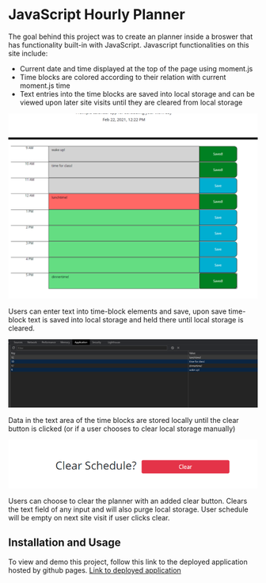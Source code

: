 # JavaScript Hourly Planner

The goal behind this project was to create an planner inside a broswer that has functionality built-in with JavaScript. Javascript functionalities on this site include:

- Current date and time displayed at the top of the page using moment.js
- Time blocks are colored according to their relation with current moment.js time
- Text entries into the time blocks are saved into local storage and can be viewed upon later site visits until they are cleared from local storage 

![Events saved into time-blocks](assets/jsplanner1.png)

Users can enter text into time-block elements and save, upon save time-block text is saved into local storage and held there until local storage is cleared. 

![Local Storage Data in browser](assets/jsplannerstorage.png)

Data in the text area of the time blocks are stored locally until the clear button is clicked (or if a user chooses to clear local storage manually)

![Clear Button](assets/jsplannerclear.png)

Users can choose to clear the planner with an added clear button. Clears the text field of any input and will also purge local storage. User schedule will be empty on next site visit if user clicks clear. 

## Installation and Usage 

To view and demo this project, follow this link to the deployed application hosted by github pages. 
[Link to deployed application]()